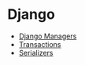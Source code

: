 # Django

- [Django Managers](managers.md)
- [Transactions](transactions.md)
- [Serializers](serializers.md)
